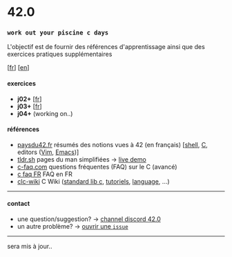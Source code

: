 # 42.0
### `work out your piscine c days`

L'objectif est de fournir des références d'apprentissage ainsi que des exercices pratiques supplémentaires

[[fr](https://github.com/akabab/42.0/blob/master/README.md)]
[[en](https://github.com/akabab/42.0/blob/master/README.en.md)]

#### exercices

- **j02+** [[fr](https://github.com/akabab/42.0/blob/master/j02/j02.fr.md)]
- **j03+** [[fr](https://github.com/akabab/42.0/blob/master/j03/j03.fr.md)]
- **j04+** (working on..)

#### références
- [paysdu42.fr](http://i.paysdu42.fr/) résumés des notions vues à 42 (en français) [[shell](http://i.paysdu42.fr/?page=impatient-shell-debutant), [C](http://i.paysdu42.fr/?page=impatient-C), editors ([Vim](http://i.paysdu42.fr/?page=impatient-vim), [Emacs](http://i.paysdu42.fr/?page=impatient-emacs))]
- [tldr.sh](http://tldr.sh/) pages du man simplifiées -> [live demo](https://tldr.inbrowser.app/)
- [c-faq.com](http://c-faq.com/) questions fréquentes (FAQ) sur le C (avancé)
- [c faq FR](http://www.usenet-fr.net/fur/comp/lang/faq-c-1.html) FAQ en FR
- [clc-wiki](http://clc-wiki.net/wiki/Main_Page) C Wiki ([standard lib c](http://clc-wiki.net/wiki/C_standard_library), [tutoriels](http://clc-wiki.net/wiki/C_tutorial), [language](http://clc-wiki.net/wiki/C_language), ...)

----
#### contact

- une question/suggestion? -> [channel discord 42.0](https://discord.gg/TsQ26Jr)
- un autre problème? -> [ouvrir une `issue`](https://github.com/akabab/42.0/issues)

----
sera mis à jour..
